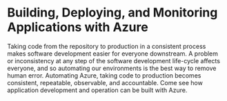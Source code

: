 # Building, Deploying, and Monitoring Applications with Azure

Taking code from the repository to production in a consistent process makes software development easier for everyone downstream. A problem or inconsistency at any step of the software development life-cycle affects everyone, and so automating our environments is the best way to remove human error. Automating Azure, taking code to production becomes consistent, repeatable, observable, and accountable. Come see how application development and operation can be built with Azure.
